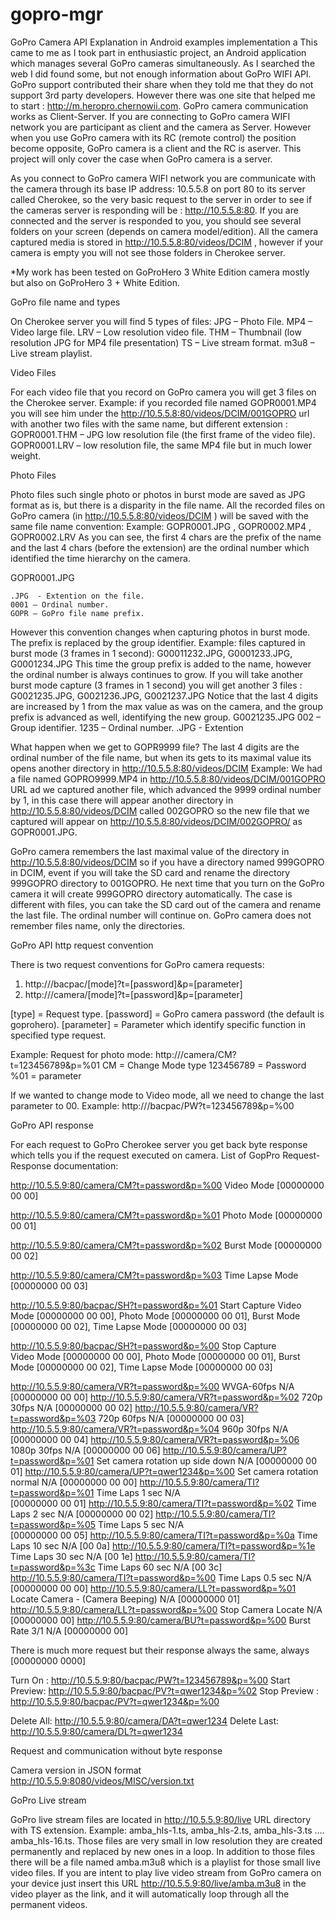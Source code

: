 gopro-mgr
=========

GoPro Camera API Explanation in Android examples implementation
a
This came to me as I took part in enthusiastic project, an Android application which manages several GoPro cameras simultaneously.
As I searched the web I did found some, but not enough information about GoPro WIFI API. GoPro support contributed their share when they told me that they do not support 3rd party developers. However there was one site that helped me to start : http://m.heropro.chernowii.com.
GoPro camera communication works as Client-Server. If you are connecting to GoPro camera WIFI network you are participant as client and the camera as Server. However when you use GoPro camera with its RC (remote control) the position become opposite, GoPro camera is a client and the RC is aserver.
This project will only cover the case when GoPro camera is a server.

As you connect to GoPro camera WIFI network you are communicate with the camera through its base IP address: 10.5.5.8 on port 80 to its server called Cherokee, so the very basic request to the server in order to see if the cameras server is responding will be : http://10.5.5.8:80.
If you are connected and the server is responded to you, you should see several folders on your screen (depends on camera model/edition). 
All the camera captured media is stored in http://10.5.5.8:80/videos/DCIM , however if your camera is empty you will not see those folders in Cherokee server.

*My work has been tested on GoProHero 3 White Edition camera  mostly but also on GoProHero 3 + White Edition.


GoPro file name and types

On Cherokee server you will find 5 types of files:
JPG – Photo File.
MP4 – Video large file.
LRV – Low resolution video file.
THM – Thumbnail (low resolution JPG for MP4 file presentation)
TS – Live stream format.
m3u8 – Live stream playlist.

Video Files

For each video file that you record on GoPro camera you will get 3 files on the Cherokee server. 
	Example: 
if you recorded file named GOPR0001.MP4 you will see him under the http://10.5.5.8:80/videos/DCIM/001GOPRO url with another two files with the same name, but different extension :  
GOPR0001.THM – JPG low resolution file (the first frame of the video file). GOPR0001.LRV – low resolution file, the same MP4 file but in much lower weight.

Photo Files

Photo files such single photo or photos in burst mode are saved as JPG format as is, but there is a disparity in the file name. 
All the recorded files on GoPro camera (in http://10.5.5.8:80/videos/DCIM ) will be saved with the same file name convention:
Example: GOPR0001.JPG , GOPR0002.MP4 , GOPR0002.LRV
As you can see, the first 4 chars are the prefix of the name and the last 4 chars (before the extension) are the ordinal number which identified the time hierarchy on the camera. 
	
GOPR0001.JPG 

	.JPG  - Extention on the file.
	0001 – Ordinal number.
	GOPR – GoPro file name prefix.




However this convention changes when capturing photos in burst mode. The prefix is replaced by the group identifier.
	Example: files captured in burst mode (3 frames in 1 second):
G00011232.JPG, G0001233.JPG, G0001234.JPG
This time the group prefix is added to the name, however the ordinal number is always continues to grow.
	If you will take another burst mode capture (3 frames in 1 second) you will get another 3 files :
G0021235.JPG, G0021236.JPG, G0021237.JPG
Notice that the last 4 digits are increased by 1 from the max value as was on the camera, and the group prefix is advanced as well, identifying the new group.
	G0021235.JPG
	002 – Group identifier.
	1235 – Ordinal number.
	.JPG - Extention

What happen when we get to GOPR9999 file?
The last 4 digits are the ordinal number of the file name, but when its gets to its maximal value its opens another directory in http://10.5.5.8:80/videos/DCIM 
Example: 
We had a file named GOPRO9999.MP4 in http://10.5.5.8:80/videos/DCIM/001GOPRO  URL ad we captured another file, which advanced the 9999 ordinal number by 1, in this case there will appear another directory in http://10.5.5.8:80/videos/DCIM called 002GOPRO so the new file that we captured will appear on http://10.5.5.8:80/videos/DCIM/002GOPRO/ as GOPR0001.JPG.

GoPro camera remembers the last maximal value of the directory in http://10.5.5.8:80/videos/DCIM so if you have a directory named 999GOPRO in DCIM, event if you will take the SD card and rename the directory 999GOPRO directory to 001GOPRO. He next time that you turn on the GoPro camera it will create 999GOPRO directory automatically.
	The case is different with files, you can take the SD card out of the camera and rename the last file. The ordinal number will continue on.
 GoPro camera does not remember files name, only the directories.



GoPro API http request convention

There is two request conventions for GoPro camera requests:
1.	http:///bacpac/[mode]?t=[password]&p=[parameter]
2.	http:///camera/[mode]?t=[password]&p=[parameter]

[type] = Request type.
[password] = GoPro camera password (the default is goprohero).
[parameter] = Parameter which identify specific function in specified type request.

Example:
Request for photo mode:	http:///camera/CM?t=123456789&p=%01
CM = Change Mode type
123456789 = Password
%01 = parameter

If we wanted to change mode to Video mode, all we need to change the last parameter to 00.
Example: http:///bacpac/PW?t=123456789&p=%00



GoPro API response

For each request to GoPro Cherokee server you get back byte response which tells you if the request executed on camera.
List of GopPro Request-Response documentation:

http://10.5.5.9:80/camera/CM?t=password&p=%00	Video Mode
[00000000 00 00]

http://10.5.5.9:80/camera/CM?t=password&p=%01	Photo Mode
[00000000 00 01]

http://10.5.5.9:80/camera/CM?t=password&p=%02	Burst Mode
[00000000 00 02]

http://10.5.5.9:80/camera/CM?t=password&p=%03	Time Lapse Mode
[00000000 00 03]
			
http://10.5.5.9:80/bacpac/SH?t=password&p=%01	Start Capture
Video Mode    	        [00000000 00 00],
Photo Mode            	[00000000 00 01],
Burst Mode    	        [00000000 00 02],
Time Lapse Mode        	[00000000 00 03]

http://10.5.5.9:80/bacpac/SH?t=password&p=%00	Stop Capture	
Video Mode      	  [00000000 00 00],
Photo Mode              [00000000 00 01],
Burst Mode    	        [00000000 00 02],
Time Lapse Mode	        [00000000 00 03]

http://10.5.5.9:80/camera/VR?t=password&p=%00   WVGA-60fps
N/A	                      [00000000 00 00]
http://10.5.5.9:80/camera/VR?t=password&p=%02	720p 30fps
N/A                      	[00000000 00 02]
http://10.5.5.9:80/camera/VR?t=password&p=%03	720p 60fps
N/A                     	[00000000 00 03]
http://10.5.5.9:80/camera/VR?t=password&p=%04	960p 30fps
N/A	                      [00000000 00 04]
http://10.5.5.9:80/camera/VR?t=password&p=%06	1080p 30fps
N/A	                      [00000000 00 06]
http://10.5.5.9:80/camera/UP?t=password&p=%01	Set camera rotation up side down
N/A	[00000000 00 01]
http://10.5.5.9:80/camera/UP?t=qwer1234&p=%00	Set camera rotation normal
N/A	      [00000000 00 00]
http://10.5.5.9:80/camera/TI?t=password&p=%01	Time Laps 1 sec	N/A    
[00000000 00 01]
http://10.5.5.9:80/camera/TI?t=password&p=%02	Time Laps 2 sec	N/A 
[00000000 00 02]
http://10.5.5.9:80/camera/TI?t=password&p=%05	Time Laps 5 sec	N/A    
[00000000 00 05]
http://10.5.5.9:80/camera/TI?t=password&p=%0a	Time Laps 10 sec
N/A               	[00 0a]
http://10.5.5.9:80/camera/TI?t=password&p=%1e	Time Laps 30 sec
N/A	                [00 1e]
http://10.5.5.9:80/camera/TI?t=password&p=%3c	Time Laps 60 sec
N/A               	[00 3c]
http://10.5.5.9:80/camera/TI?t=password&p=%00	Time Laps 0.5 sec
N/A               	[00000000 00 00]
http://10.5.5.9:80/camera/LL?t=password&p=%01	Locate Camera - (Camera Beeping)
N/A	[00000000 01]
http://10.5.5.9:80/camera/LL?t=password&p=%00	Stop Camera Locate	N/A 
[00000000 00]
http://10.5.5.9:80/camera/BU?t=password&p=%00	Burst Rate 3/1 	N/A
[00000000 00]




There is much more request but their response always the same, always [00000000 0000]

Turn On :
 http://10.5.5.9:80/bacpac/PW?t=123456789&p=%00
Start Preview: 
http://10.5.5.9:80/bacpac/PV?t=qwer1234&p=%02
Stop Preview : 
http://10.5.5.9:80/bacpac/PV?t=qwer1234&p=%00

Delete All: 
http://10.5.5.9:80/camera/DA?t=qwer1234
Delete Last: 
http://10.5.5.9:80/camera/DL?t=qwer1234


Request and communication without byte response

Camera version in JSON format
http://10.5.5.9:8080/videos/MISC/version.txt


GoPro Live stream

GoPro live stream files are located in http://10.5.5.9:80/live URL directory with TS extension.
Example: amba_hls-1.ts, amba_hls-2.ts, amba_hls-3.ts …. amba_hls-16.ts. 
  Those files are very small in low resolution they are created permanently and replaced by new ones in a loop.
In addition to those files there will be a file named amba.m3u8 which is a playlist for those small live video files. 
If you are intent to play live video stream from GoPro camera on your device just insert this URL http://10.5.5.9:80/live/amba.m3u8 in the video player as the link, and it will automatically loop through all the permanent videos.




